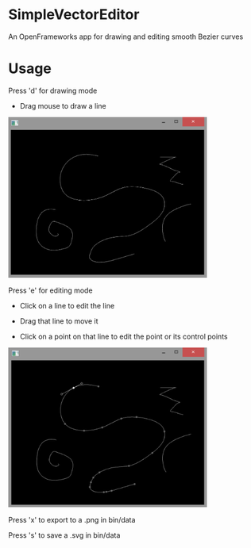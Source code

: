 # SimpleVectorEditor
An OpenFrameworks app for drawing and editing smooth Bezier curves

# Usage

Press 'd' for drawing mode

- Drag mouse to draw a line

<img src="../img/draw.png" width="400">
  
Press 'e' for editing mode

- Click on a line to edit the line
  
- Drag that line to move it
  
- Click on a point on that line to edit the point or its control points

<img src="../img/edit.png" width="400">
  
Press 'x' to export to a .png in bin/data

Press 's' to save a .svg in bin/data
